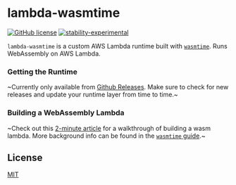# lambda-wasmtime

[![GitHub license](https://img.shields.io/github/license/chiefbiiko/lambda-wasmtime.svg)](https://github.com/chiefbiiko/lambda-wasmtime/blob/master/LICENSE) [![stability-experimental](https://img.shields.io/badge/stability-experimental-orange.svg)](https://github.com/chiefbiiko/lambda-wasmtime)

`lambda-wasmtime` is a custom AWS Lambda runtime built with [`wasmtime`](https://wasmtime.dev/). Runs WebAssembly on AWS Lambda.

### Getting the Runtime

~Currently only available from [Github Releases](https://github.com/chiefbiiko/lambda-wasmtime/releases/latest). Make sure to check for new releases and update your runtime layer from time to time.~

### Building a WebAssembly Lambda

~Check out this [2-minute article](https://dev.to/chiefbiiko/lambda-wasmtime-running-webassembly-on-aws-lambda-51gi) for a walkthrough of building a wasm lambda. More background info can be found in the [`wasmtime` guide](https://bytecodealliance.github.io/wasmtime/wasm-rust.html#webassembly-interface-types).~

## License

[MIT](./LICENSE)